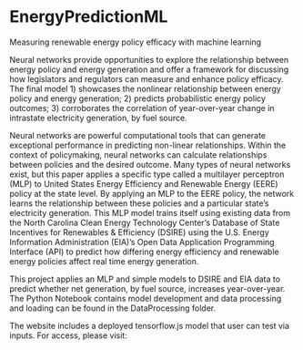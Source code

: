 # EnergyPredictionML
Measuring renewable energy policy efficacy with machine learning

Neural networks provide opportunities to explore the relationship between energy policy and energy generation and offer a framework for discussing how legislators and regulators can measure and enhance policy efficacy. The final model 1) showcases the nonlinear relationship between energy policy and energy generation; 2) predicts probabilistic energy policy outcomes; 3) corroborates the correlation of year-over-year change in intrastate electricity generation, by fuel source. 

Neural networks are powerful computational tools that can generate exceptional performance in predicting non-linear relationships. Within the context of policymaking, neural networks can calculate relationships between policies and the desired outcome. Many types of neural networks exist, but this paper applies a specific type called a multilayer perceptron (MLP) to United States Energy Efficiency and Renewable Energy (EERE) policy at the state level. By applying an MLP to the EERE policy, the network learns the relationship between these policies and a particular state’s electricity generation. This MLP model trains itself using existing data from the North Carolina Clean Energy Technology Center’s Database of State Incentives for Renewables & Efficiency (DSIRE) using the U.S. Energy Information Administration (EIA)’s Open Data Application Programming Interface (API) to predict how differing energy efficiency and renewable energy policies affect real time energy generation.

This project applies an MLP and simple models to DSIRE and EIA data to predict whether net generation, by fuel source, increases year-over-year. The Python Notebook contains model development and data processing and loading can be found in the DataProcessing folder.

The website includes a deployed tensorflow.js model that user can test via inputs. For access, please visit: 
